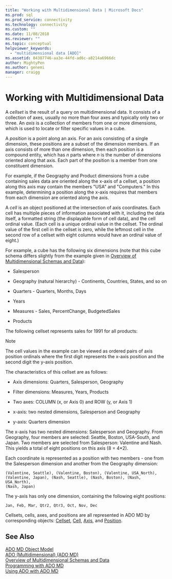 ```yaml
---
title: "Working with Multidimensional Data | Microsoft Docs"
ms.prod: sql
ms.prod_service: connectivity
ms.technology: connectivity
ms.custom: ""
ms.date: 11/08/2018
ms.reviewer: ""
ms.topic: conceptual
helpviewer_keywords: 
  - "multidimensional data [ADO]"
ms.assetid: 84387746-aa3e-44fd-ad6c-a8214a6966dc
author: MightyPen
ms.author: genemi
manager: craigg
---
```

# Working with Multidimensional Data
A *cellset* is the result of a query on multidimensional data. It consists of a collection of axes, usually no more than four axes and typically only two or three. An *axis* is a collection of members from one or more dimensions, which is used to locate or filter specific values in a cube.  
  
 A *position* is a point along an axis. For an axis consisting of a single dimension, these positions are a subset of the dimension members. If an axis consists of more than one dimension, then each position is a compound entity, which has *n* parts where *n* is the number of dimensions oriented along that axis. Each part of the position is a member from one constituent dimension.  
  
 For example, if the Geography and Product dimensions from a cube containing sales data are oriented along the x-axis of a cellset, a position along this axis may contain the members "USA" and "Computers." In this example, determining a position along the x-axis requires that members from each dimension are oriented along the axis.  
  
 A *cell* is an object positioned at the intersection of axis coordinates. Each cell has multiple pieces of information associated with it, including the data itself, a formatted string (the displayable form of cell data), and the cell ordinal value. (Each cell is a unique ordinal value in the cellset. The ordinal value of the first cell in the cellset is zero, while the leftmost cell in the second row of a cellset with eight columns would have an ordinal value of eight.)  
  
 For example, a cube has the following six dimensions (note that this cube schema differs slightly from the example given in [Overview of Multidimensional Schemas and Data](../../../ado/guide/multidimensional/overview-of-multidimensional-schemas-and-data.md)):  
  
-   Salesperson  
  
-   Geography (natural hierarchy) - Continents, Countries, States, and so on  
  
-   Quarters - Quarters, Months, Days  
  
-   Years  
  
-   Measures - Sales, PercentChange, BudgetedSales  
  
-   Products  
  
 The following cellset represents sales for 1991 for all products:  
  
> [!NOTE]
>  The cell values in the example can be viewed as ordered pairs of axis position ordinals where the first digit represents the x-axis position and the second digit the y-axis position.  
  
 The characteristics of this cellset are as follows:  
  
-   Axis dimensions: Quarters, Salesperson, Geography  
  
-   Filter dimensions: Measures, Years, Products  
  
-   Two axes: COLUMN (x, or Axis 0) and ROW (y, or Axis 1)  
  
-   x-axis: two nested dimensions, Salesperson and Geography  
  
-   y-axis: Quarters dimension  
  
 The x-axis has two nested dimensions: Salesperson and Geography. From Geography, four members are selected: Seattle, Boston, USA-South, and Japan. Two members are selected from Salesperson: Valentine and Nash. This yields a total of eight positions on this axis (8 = 4*2).  
  
 Each coordinate is represented as a position with two members - one from the Salesperson dimension and another from the Geography dimension:  
  
```console
(Valentine, Seattle), (Valentine, Boston), (Valentine, USA_North),  
(Valentine, Japan), (Nash, Seattle), (Nash, Boston), (Nash, USA_North),  
(Nash, Japan)  
```  
  
 The y-axis has only one dimension, containing the following eight positions:  
  
```console
Jan, Feb, Mar, Qtr2, Qtr3, Oct, Nov, Dec  
```  
  
 Cellsets, cells, axes, and positions are all represented in ADO MD by corresponding objects: [Cellset](../../../ado/reference/ado-md-api/cellset-object-ado-md.md), [Cell](../../../ado/reference/ado-md-api/cell-object-ado-md.md), [Axis](../../../ado/reference/ado-md-api/axis-object-ado-md.md), and [Position](../../../ado/reference/ado-md-api/position-object-ado-md.md).  
  
## See Also  
 [ADO MD Object Model](../../../ado/reference/ado-md-api/ado-md-object-model.md)   
 [ADO (Multidimensional) (ADO MD)](../../../ado/guide/multidimensional/ado-multidimensional-ado-md.md)   
 [Overview of Multidimensional Schemas and Data](../../../ado/guide/multidimensional/overview-of-multidimensional-schemas-and-data.md)   
 [Programming with ADO MD](../../../ado/guide/multidimensional/programming-with-ado-md.md)   
 [Using ADO with ADO MD](../../../ado/guide/multidimensional/using-ado-with-ado-md.md)
